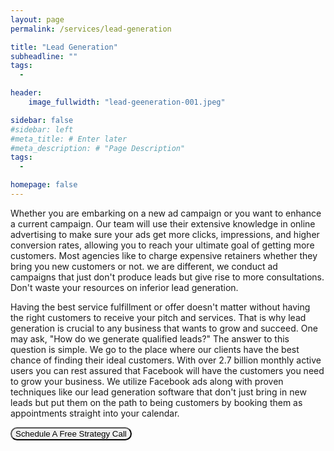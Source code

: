```yaml
---
layout: page
permalink: /services/lead-generation

title: "Lead Generation"
subheadline: ""
tags:
  - 

header:
    image_fullwidth: "lead-geeneration-001.jpeg"

sidebar: false
#sidebar: left
#meta_title: # Enter later
#meta_description: # "Page Description"
tags:
  - 

homepage: false
---
```



Whether you are embarking on a new ad campaign or you want to enhance a current campaign. Our team will use their extensive knowledge in online advertising to make sure your ads get more clicks, impressions, and higher conversion rates, allowing you to reach your ultimate goal of getting more customers. Most agencies like to charge expensive retainers whether they bring you new customers or not. we are different, we conduct ad campaigns that just don't produce leads but give rise to more consultations. Don't waste your resources on inferior lead generation.

Having the best service fulfillment or offer doesn't matter without having the right customers to receive your pitch and services. That is why lead generation is crucial to any business that wants to grow and succeed. One may ask, "How do we generate qualified leads?" The answer to this question is simple. We go to the place where our clients have the best chance of finding their ideal customers. With over 2.7 billion monthly active users you can rest assured that Facebook will have the customers you need to grow your business. We utilize Facebook ads along with proven techniques like our lead generation software that don't just bring in new leads but put them on the path to being customers by booking them as appointments straight into your calendar.

<a href="https://calendly.com/mayowa-liquidleads/demo"><button id="lead-generation-cta" style="border-radius: 12px">Schedule A Free Strategy Call</button>

<!-- ## Our Process -->

<!--- revolving circle or "water cycle" type diagram showing the process. Use "maksymizesolar.com" as reference -->

